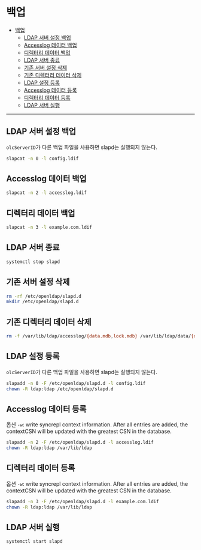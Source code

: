# 백업

- [백업](#%eb%b0%b1%ec%97%85)
  - [LDAP 서버 설정 백업](#ldap-%ec%84%9c%eb%b2%84-%ec%84%a4%ec%a0%95-%eb%b0%b1%ec%97%85)
  - [Accesslog 데이터 백업](#accesslog-%eb%8d%b0%ec%9d%b4%ed%84%b0-%eb%b0%b1%ec%97%85)
  - [디렉터리 데이터 백업](#%eb%94%94%eb%a0%89%ed%84%b0%eb%a6%ac-%eb%8d%b0%ec%9d%b4%ed%84%b0-%eb%b0%b1%ec%97%85)
  - [LDAP 서버 종료](#ldap-%ec%84%9c%eb%b2%84-%ec%a2%85%eb%a3%8c)
  - [기존 서버 설정 삭제](#%ea%b8%b0%ec%a1%b4-%ec%84%9c%eb%b2%84-%ec%84%a4%ec%a0%95-%ec%82%ad%ec%a0%9c)
  - [기존 디렉터리 데이터 삭제](#%ea%b8%b0%ec%a1%b4-%eb%94%94%eb%a0%89%ed%84%b0%eb%a6%ac-%eb%8d%b0%ec%9d%b4%ed%84%b0-%ec%82%ad%ec%a0%9c)
  - [LDAP 설정 등록](#ldap-%ec%84%a4%ec%a0%95-%eb%93%b1%eb%a1%9d)
  - [Accesslog 데이터 등록](#accesslog-%eb%8d%b0%ec%9d%b4%ed%84%b0-%eb%93%b1%eb%a1%9d)
  - [디렉터리 데이터 등록](#%eb%94%94%eb%a0%89%ed%84%b0%eb%a6%ac-%eb%8d%b0%ec%9d%b4%ed%84%b0-%eb%93%b1%eb%a1%9d)
  - [LDAP 서버 실행](#ldap-%ec%84%9c%eb%b2%84-%ec%8b%a4%ed%96%89)

---

## LDAP 서버 설정 백업

`olcServerID`가 다른 백업 파일을 사용하면 slapd는 실행되지 않는다.  

```bash
slapcat -n 0 -l config.ldif
```

## Accesslog 데이터 백업

```bash
slapcat -n 2 -l accesslog.ldif
```

## 디렉터리 데이터 백업

```bash
slapcat -n 3 -l example.com.ldif
```

## LDAP 서버 종료

```bash
systemctl stop slapd
```

## 기존 서버 설정 삭제

```bash
rm -rf /etc/openldap/slapd.d
mkdir /etc/openldap/slapd.d
```

## 기존 디렉터리 데이터 삭제

```bash
rm -f /var/lib/ldap/accesslog/{data.mdb,lock.mdb} /var/lib/ldap/data/{data.mdb,lock.mdb}
```

## LDAP 설정 등록

`olcServerID`가 다른 백업 파일을 사용하면 slapd는 실행되지 않는다.  

```bash
slapadd -n 0 -F /etc/openldap/slapd.d -l config.ldif
chown -R ldap:ldap /etc/openldap/slapd.d
```

## Accesslog 데이터 등록

옵션 `-w`: write syncrepl context information. After all entries are added, the contextCSN will be updated with the greatest CSN in the database.

```bash
slapadd -n 2 -F /etc/openldap/slapd.d -l accesslog.ldif
chown -R ldap:ldap /var/lib/ldap
```

## 디렉터리 데이터 등록

옵션 `-w`: write syncrepl context information. After all entries are added, the contextCSN will be updated with the greatest CSN in the database.

```bash
slapadd -n 3 -F /etc/openldap/slapd.d -l example.com.ldif
chown -R ldap:ldap /var/lib/ldap
```

## LDAP 서버 실행

```bash
systemctl start slapd
```